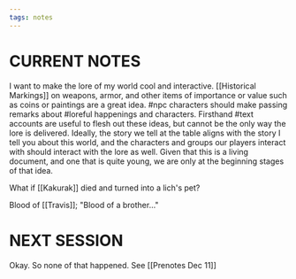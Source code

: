 ```yaml
---
tags: notes
---
```

# CURRENT NOTES

I want to make the lore of my world cool and interactive. [[Historical Markings]] on weapons, armor, and other items of importance or value such as coins or paintings are a great idea. #npc characters should make passing remarks about #loreful happenings and characters. Firsthand #text accounts are useful to flesh out these ideas, but cannot be the only way the lore is delivered. Ideally, the story we tell at the table aligns with the story I tell you about this world, and the characters and groups our players interact with should interact with the lore as well. Given that this is a living document, and one that is quite young, we are only at the beginning stages of that idea.

What if [[Kakurak]] died and turned into a lich's pet?

Blood of [[Travis]]; "Blood of a brother..."

# NEXT SESSION

Okay. So none of that happened. See [[Prenotes Dec 11]]
